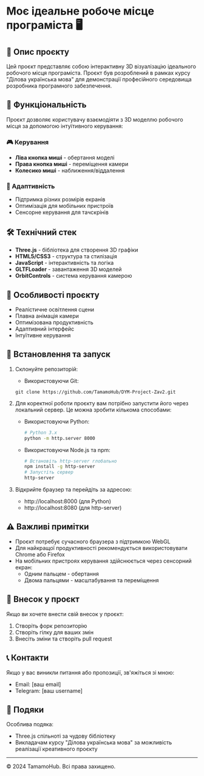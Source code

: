 # Моє ідеальне робоче місце програміста 🖥️

## 📝 Опис проєкту

Цей проєкт представляє собою інтерактивну 3D візуалізацію ідеального робочого місця програміста. Проєкт був розроблений в рамках курсу "Ділова українська мова" для демонстрації професійного середовища розробника програмного забезпечення.

## 🚀 Функціональність

Проєкт дозволяє користувачу взаємодіяти з 3D моделлю робочого місця за допомогою інтуїтивного керування:

### 🎮 Керування
- **Ліва кнопка миші** - обертання моделі
- **Права кнопка миші** - переміщення камери
- **Колесико миші** - наближення/віддалення

### 📱 Адаптивність
- Підтримка різних розмірів екранів
- Оптимізація для мобільних пристроїв
- Сенсорне керування для тачскрінів

## 🛠️ Технічний стек

- **Three.js** - бібліотека для створення 3D графіки
- **HTML5/CSS3** - структура та стилізація
- **JavaScript** - інтерактивність та логіка
- **GLTFLoader** - завантаження 3D моделей
- **OrbitControls** - система керування камерою

## 🎯 Особливості проєкту

- Реалістичне освітлення сцени
- Плавна анімація камери
- Оптимізована продуктивність
- Адаптивний інтерфейс
- Інтуїтивне керування

## 🔧 Встановлення та запуск

1. Склонуйте репозиторій:
    - Використовуючи Git:
     ```git
     git clone https://github.com/TamamoHub/DYM-Project-Zav2.git
     ```

2. Для коректної роботи проєкту вам потрібно запустити його через локальний сервер. Це можна зробити кількома способами:

   - Використовуючи Python:
     ```bash
     # Python 3.x
     python -m http.server 8000
     ```

   - Використовуючи Node.js та npm:
     ```bash
     # Встановіть http-server глобально
     npm install -g http-server
     # Запустіть сервер
     http-server
     ```

3. Відкрийте браузер та перейдіть за адресою:
   - http://localhost:8000 (для Python)
   - http://localhost:8080 (для http-server)

## ⚠️ Важливі примітки

- Проєкт потребує сучасного браузера з підтримкою WebGL
- Для найкращої продуктивності рекомендується використовувати Chrome або Firefox
- На мобільних пристроях керування здійснюється через сенсорний екран:
  - Одним пальцем - обертання
  - Двома пальцями - масштабування та переміщення

## 🤝 Внесок у проєкт

Якщо ви хочете внести свій внесок у проєкт:
1. Створіть форк репозиторію
2. Створіть гілку для ваших змін
3. Внесіть зміни та створіть pull request

## 📞 Контакти

Якщо у вас виникли питання або пропозиції, зв'яжіться зі мною:
- Email: [ваш email]
- Telegram: [ваш username]

## 🙏 Подяки

Особлива подяка:
- Three.js спільноті за чудову бібліотеку
- Викладачам курсу "Ділова українська мова" за можливість реалізації креативного проєкту

---

© 2024 TamamoHub. Всі права захищено.
